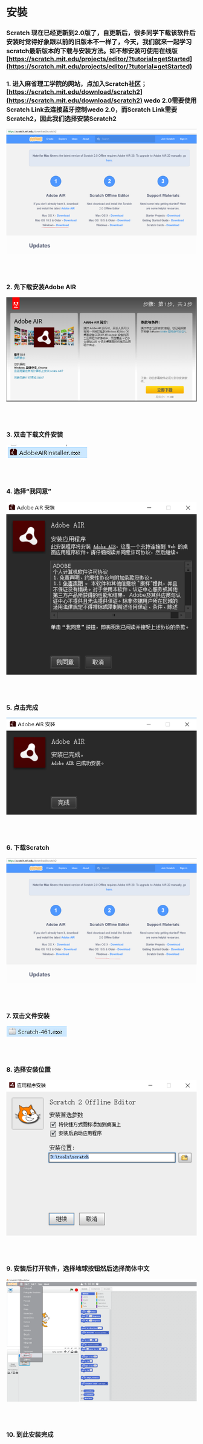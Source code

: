 ﻿# 安裝

### Scratch 现在已经更新到2.0版了，自更新后，很多同学下载该软件后安装时觉得好象跟以前的旧版本不一样了，今天，我们就来一起学习scratch最新版本的下载与安装方法。如不想安装可使用在线版[https://scratch.mit.edu/projects/editor/?tutorial=getStarted](https://scratch.mit.edu/projects/editor/?tutorial=getStarted)<br>

### 1. 进入麻省理工学院的网站，点加入Scratch社区； [https://scratch.mit.edu/download/scratch2](https://scratch.mit.edu/download/scratch2) wedo 2.0需要使用Scratch Link去连接蓝牙控制wedo 2.0，而Scratch Link需要Scratch2，因此我们选择安装Scratch2

![Download](/Scratch/resource/setup1.PNG)


<br><br>

### 2. 先下载安装Adobe AIR

![Setup](/Scratch/resource/setup2.PNG)

<br><br>

### 3. 双击下载文件安装

![Setup](/Scratch/resource/setup3.PNG)

<br><br>

### 4. 选择“我同意”

![Setup](/Scratch/resource/setup4.PNG)

<br><br>

### 5. 点击完成

![Setup](/Scratch/resource/setup5.PNG)

<br><br>

### 6. 下载Scratch

![Setup](/Scratch/resource/setup6.PNG)

<br><br>

### 7. 双击文件安装

![Setup](/Scratch/resource/setup7.PNG)

<br><br>

### 8. 选择安装位置

![Setup](/Scratch/resource/setup8.PNG)

<br><br>

### 9. 安装后打开软件，选择地球按钮然后选择简体中文

![Setup](/Scratch/resource/setup9.PNG)

<br><br>

### 10. 到此安装完成

